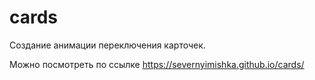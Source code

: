 # cards

Создание анимации переключения карточек.

Можно посмотреть по ссылке https://severnyimishka.github.io/cards/
